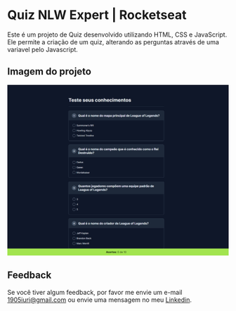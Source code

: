 
# Quiz NLW Expert | Rocketseat

Este é um projeto de Quiz desenvolvido utilizando HTML, CSS e JavaScript. Ele permite a criação de um quiz, alterando as perguntas através de uma variavel pelo Javascript.


## Imagem do projeto

![Imagem do projeto.](https://github.com/iuricontarelli/nlw-quiz/blob/main/src/Quiz.PNG)


## Feedback

Se você tiver algum feedback, por favor me envie um e-mail 1905iuri@gmail.com ou envie uma mensagem no meu [Linkedin](https://www.linkedin.com/in/iuricontarelli/).

